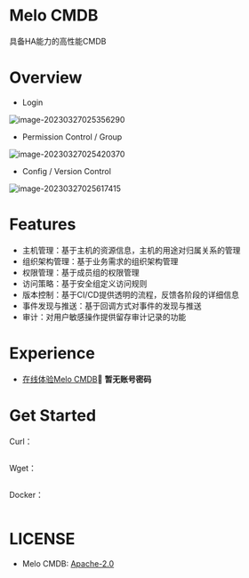 # Melo CMDB

具备HA能力的高性能CMDB





# Overview

- Login

![image-20230327025356290](https://typora-1312877059.cos.ap-nanjing.myqcloud.com/typora/202303270253402.png)

-  Permission Control / Group

![image-20230327025420370](https://typora-1312877059.cos.ap-nanjing.myqcloud.com/typora/202303270254462.png)

- Config / Version Control

![image-20230327025617415](https://typora-1312877059.cos.ap-nanjing.myqcloud.com/typora/202303270256539.png)



# Features

- 主机管理：基于主机的资源信息，主机的用途对归属关系的管理
- 组织架构管理：基于业务需求的组织架构管理
- 权限管理：基于成员组的权限管理
- 访问策略：基于安全组定义访问规则
- 版本控制：基于CI/CD提供透明的流程，反馈各阶段的详细信息
- 事件发现与推送：基于回调方式对事件的发现与推送
- 审计：对用户敏感操作提供留存审计记录的功能

# Experience

- [在线体验Melo CMDB](http://8.134.72.192/)🍈 **暂无账号密码**

# Get Started

Curl：

``````sh

``````


Wget：

``````sh

``````


Docker：

``````

``````


# LICENSE
- Melo CMDB: [Apache-2.0](https://www.apache.org/licenses/LICENSE-2.0.txt)

